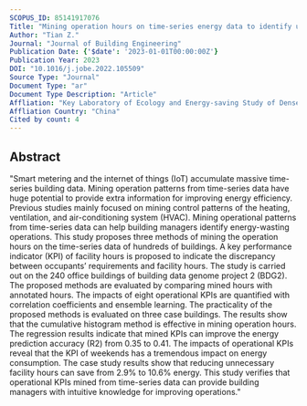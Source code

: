 ```yaml
---
SCOPUS_ID: 85141917076
Title: "Mining operation hours on time-series energy data to identify unnecessary building energy consumption"
Author: "Tian Z."
Journal: "Journal of Building Engineering"
Publication Date: {'$date': '2023-01-01T00:00:00Z'}
Publication Year: 2023
DOI: "10.1016/j.jobe.2022.105509"
Source Type: "Journal"
Document Type: "ar"
Document Type Description: "Article"
Affliation: "Key Laboratory of Ecology and Energy-saving Study of Dense Habitat, Ministry of Education"
Affliation Country: "China"
Cited by count: 4
---
```


## Abstract
"Smart metering and the internet of things (IoT) accumulate massive time-series building data. Mining operation patterns from time-series data have huge potential to provide extra information for improving energy efficiency. Previous studies mainly focused on mining control patterns of the heating, ventilation, and air-conditioning system (HVAC). Mining operational patterns from time-series data can help building managers identify energy-wasting operations. This study proposes three methods of mining the operation hours on the time-series data of hundreds of buildings. A key performance indicator (KPI) of facility hours is proposed to indicate the discrepancy between occupants’ requirements and facility hours. The study is carried out on the 240 office buildings of building data genome project 2 (BDG2). The proposed methods are evaluated by comparing mined hours with annotated hours. The impacts of eight operational KPIs are quantified with correlation coefficients and ensemble learning. The practicality of the proposed methods is evaluated on three case buildings. The results show that the cumulative histogram method is effective in mining operation hours. The regression results indicate that mined KPIs can improve the energy prediction accuracy (R2) from 0.35 to 0.41. The impacts of operational KPIs reveal that the KPI of weekends has a tremendous impact on energy consumption. The case study results show that reducing unnecessary facility hours can save from 2.9% to 10.6% energy. This study verifies that operational KPIs mined from time-series data can provide building managers with intuitive knowledge for improving operations."
